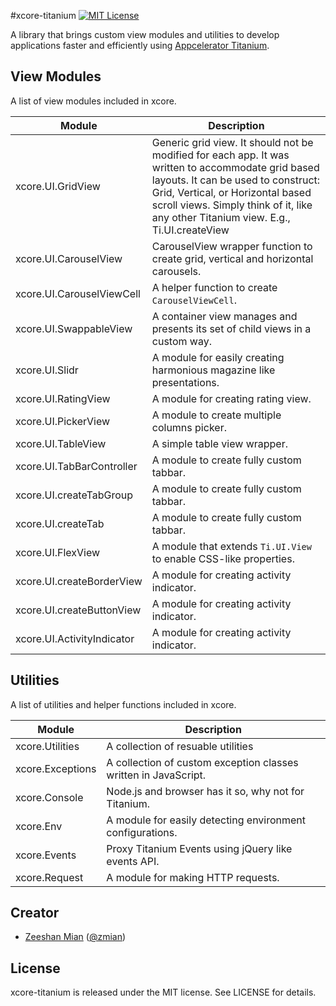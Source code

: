 #xcore-titanium [![MIT License][license-image]][license-url]

A library that brings custom view modules and utilities to develop applications faster and efficiently using [Appcelerator Titanium](http://appcelerator.com/titanium).

## View Modules

A list of view modules included in xcore.

Module                        | Description
----------------------------- | -----------
xcore.UI.GridView             | Generic grid view. It should not be modified for each app. It was written to accommodate grid based layouts. It can be used to construct: Grid, Vertical, or Horizontal based scroll views. Simply think of it, like any other Titanium view. E.g., Ti.UI.createView
xcore.UI.CarouselView         | CarouselView wrapper function to create grid, vertical and horizontal carousels.
xcore.UI.CarouselViewCell     | A helper function to create `CarouselViewCell`.
xcore.UI.SwappableView        | A container view manages and presents its set of child views in a custom way.
xcore.UI.Slidr                | A module for easily creating harmonious magazine like presentations.
xcore.UI.RatingView           | A module for creating rating view.
xcore.UI.PickerView           | A module to create multiple columns picker.
xcore.UI.TableView            | A simple table view wrapper.
xcore.UI.TabBarController     | A module to create fully custom tabbar.
xcore.UI.createTabGroup       | A module to create fully custom tabbar.
xcore.UI.createTab            | A module to create fully custom tabbar.
xcore.UI.FlexView             | A module that extends `Ti.UI.View` to enable CSS-like properties.
xcore.UI.createBorderView     | A module for creating activity indicator.
xcore.UI.createButtonView     | A module for creating activity indicator.
xcore.UI.ActivityIndicator    | A module for creating activity indicator.

## Utilities

A list of utilities and helper functions included in xcore.

Module                        | Description
----------------------------- | -----------
xcore.Utilities               | A collection of resuable utilities
xcore.Exceptions              | A collection of custom exception classes written in JavaScript.
xcore.Console                 | Node.js and browser has it so, why not for Titanium.
xcore.Env                     | A module for easily detecting environment configurations.
xcore.Events                  | Proxy Titanium Events using jQuery like events API.
xcore.Request                 | A module for making HTTP requests.

## Creator

- [Zeeshan Mian](https://github.com/zmian) ([@zmian](https://twitter.com/zmian))

## License

xcore-titanium is released under the MIT license. See LICENSE for details.

[license-image]: http://img.shields.io/badge/license-MIT-blue.svg
[license-url]: LICENSE
